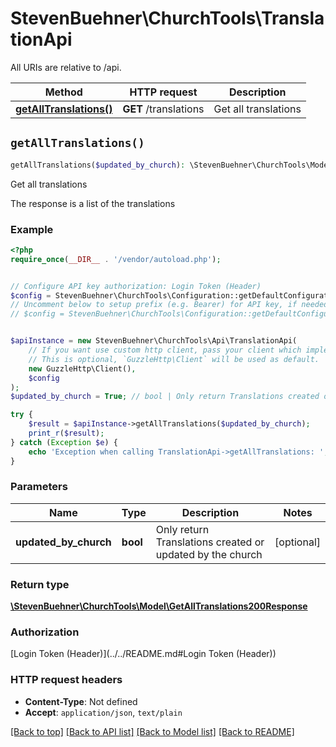 # StevenBuehner\ChurchTools\TranslationApi

All URIs are relative to /api.

Method | HTTP request | Description
------------- | ------------- | -------------
[**getAllTranslations()**](TranslationApi.md#getAllTranslations) | **GET** /translations | Get all translations


## `getAllTranslations()`

```php
getAllTranslations($updated_by_church): \StevenBuehner\ChurchTools\Model\GetAllTranslations200Response
```

Get all translations

The response is a list of the translations

### Example

```php
<?php
require_once(__DIR__ . '/vendor/autoload.php');


// Configure API key authorization: Login Token (Header)
$config = StevenBuehner\ChurchTools\Configuration::getDefaultConfiguration()->setApiKey('Authorization', 'YOUR_API_KEY');
// Uncomment below to setup prefix (e.g. Bearer) for API key, if needed
// $config = StevenBuehner\ChurchTools\Configuration::getDefaultConfiguration()->setApiKeyPrefix('Authorization', 'Bearer');


$apiInstance = new StevenBuehner\ChurchTools\Api\TranslationApi(
    // If you want use custom http client, pass your client which implements `GuzzleHttp\ClientInterface`.
    // This is optional, `GuzzleHttp\Client` will be used as default.
    new GuzzleHttp\Client(),
    $config
);
$updated_by_church = True; // bool | Only return Translations created or updated by the church

try {
    $result = $apiInstance->getAllTranslations($updated_by_church);
    print_r($result);
} catch (Exception $e) {
    echo 'Exception when calling TranslationApi->getAllTranslations: ', $e->getMessage(), PHP_EOL;
}
```

### Parameters

Name | Type | Description  | Notes
------------- | ------------- | ------------- | -------------
 **updated_by_church** | **bool**| Only return Translations created or updated by the church | [optional]

### Return type

[**\StevenBuehner\ChurchTools\Model\GetAllTranslations200Response**](../Model/GetAllTranslations200Response.md)

### Authorization

[Login Token (Header)](../../README.md#Login Token (Header))

### HTTP request headers

- **Content-Type**: Not defined
- **Accept**: `application/json`, `text/plain`

[[Back to top]](#) [[Back to API list]](../../README.md#endpoints)
[[Back to Model list]](../../README.md#models)
[[Back to README]](../../README.md)
